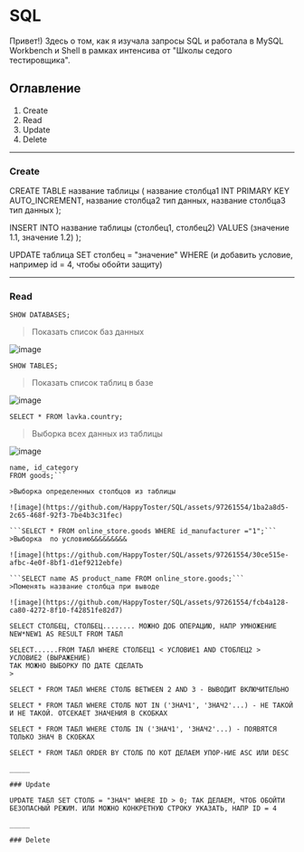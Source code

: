 # SQL
Привет!) Здесь о том, как я изучала запросы SQL и работала в MySQL Workbench и Shell в рамках интенсива от "Школы седого тестировщика".

## Оглавление
1. Create
2. Read
3. Update
4. Delete

_____

### Create
CREATE TABLE название таблицы (
название столбца1 INT PRIMARY KEY AUTO_INCREMENT,
название столбца2 тип данных,
название столбца3 тип данных
);

INSERT INTO название таблицы (столбец1, столбец2)
VALUES
 (значение 1.1, значение 1.2)
);

UPDATE таблица SET столбец = "значение" WHERE (и добавить условие, например id = 4, чтобы обойти защиту)
_____

### Read
```SHOW DATABASES;```
>Показать список баз данных

![image](https://github.com/HappyToster/SQL/assets/97261554/350da904-e02c-475d-9c81-3c0da632fe93)

```SHOW TABLES;```
>Показать список таблиц в базе

![image](https://github.com/HappyToster/SQL/assets/97261554/7eb24c5a-d74f-4870-ac65-95ce79dfc945)


```SELECT * FROM lavka.country;```
>Выборка всех данных из таблицы

![image](https://github.com/HappyToster/SQL/assets/97261554/bb8e0513-88d1-4f98-816b-e2d5ffeaca30)

```SELECT
name, id_category 
FROM goods;```

>Выборка определенных столбцов из таблицы

![image](https://github.com/HappyToster/SQL/assets/97261554/1ba2a8d5-2c65-468f-92f3-7be4b3c31fec)

```SELECT * FROM online_store.goods WHERE id_manufacturer ="1";```
>Выборка  по условию&&&&&&&&&

![image](https://github.com/HappyToster/SQL/assets/97261554/30ce515e-afbc-4e0f-8bf1-d1ef9212ebfe)

```SELECT name AS product_name FROM online_store.goods;```
>Поменять название столбца при выводе

![image](https://github.com/HappyToster/SQL/assets/97261554/fcb4a128-ca80-4272-8f10-f42851fe82d7)

SELECT СТОЛБЕЦ, СТОЛБЕЦ........ МОЖНО ДОБ ОПЕРАЦИЮ, НАПР УМНОЖЕНИЕ NEW*NEW1 AS RESULT FROM ТАБЛ 

SELECT......FROM ТАБЛ WHERE СТОЛБЕЦ1 < УСЛОВИЕ1 AND СТОБЛЕЦ2 > УСЛОВИЕ2 (ВЫРАЖЕНИЕ)
ТАК МОЖНО ВЫБОРКУ ПО ДАТЕ СДЕЛАТЬ
>

SELECT * FROM ТАБЛ WHERE СТОЛБ BETWEEN 2 AND 3 - ВЫВОДИТ ВКЛЮЧИТЕЛЬНО										
										
SELECT * FROM ТАБЛ WHERE СТОЛБ NOT IN ('ЗНАЧ1', 'ЗНАЧ2'...) - НЕ ТАКОЙ И НЕ ТАКОЙ. ОТСЕКАЕТ ЗНАЧЕНИЯ В СКОБКАХ										
										
SELECT * FROM ТАБЛ WHERE СТОЛБ IN ('ЗНАЧ1', 'ЗНАЧ2'...) - ПОЯВЯТСЯ ТОЛЬКО ЗНАЧ В СКОБКАХ										
										
SELECT * FROM ТАБЛ ORDER BY СТОЛБ ПО КОТ ДЕЛАЕМ УПОР-НИЕ ASC ИЛИ DESC										
										
_____

### Update

UPDATE ТАБЛ SET СТОЛБ = "ЗНАЧ" WHERE ID > 0; ТАК ДЕЛАЕМ, ЧТОБ ОБОЙТИ БЕЗОПАСНЫЙ РЕЖИМ. ИЛИ МОЖНО КОНКРЕТНУЮ СТРОКУ УКАЗАТЬ, НАПР ID = 4										

_____

### Delete
